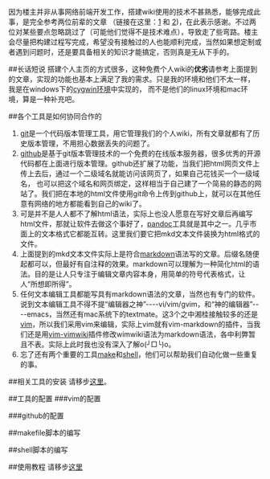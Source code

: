 <!---title:用vimwiki+markdown+pandoc+github搭建免费个人wiki-->
<!---date:2014-11-30 03:04 下午-->

因为楼主并非从事网络前端开发工作，搭建wiki使用的技术不甚熟悉，能够完成此事，是完全参考两位前辈的文章
（链接在这里：[1](http://www.mikewootc.com/wiki/tool/sitebuild/mikewiki.html) 和 [2](http://wiki.ohlinux.com/wiki/tool/sitebuild/ohlinuxwiki.html))，在此表示感谢。不过两位对某些要点忽略跳过了（可能他们觉得不是技术难点），导致走了些弯路。楼主会尽量把构建过程写完成，希望没有接触过的人也能顺利完成，当然如果想定制或者遇到问题时，还是要具备相关的知识才能搞定，否则真是无从下手的。

##长话短说
搭建个人主页的方式很多，这种免费个人wiki的**优劣**请参考上面提到的文章，实现的功能也基本上满足了我的需求。只是我的环境和他们不太一样， 
我是在windows下的[cygwin环境](../tools/install_and_use_cygwin.html)中实现的， 而不是他们的linux环境和mac环境，算是一种补充吧。

##各个工具是如何协同合作的
1. [git]()是一个代码版本管理工具，用它管理我们的个人wiki，所有文章就都有了历史版本管理，不用担心数据丢失的问题了。
2. [github]()是基于git版本管理技术的一个免费的在线版本服务器，很多优秀的开源代码都在上面进行版本管理。github还扩展了功能，当我们把html网页文件上传上去后，通过一个二级域名就能访问该网页了，如果自己花钱买一个一级域名， 也可以把这个域名和网页绑定，这样相当于自己建了一个简易的静态的网站了。我们把在本地的html文件使用git命令上传到github上，就可以在其他任意有网络的地方都能看到自己的wiki了。
3. 可是并不是人人都不了解html语法，实际上也没人愿意在写好文章后再编写html文件，那就让软件去做这个事好了，[pandoc]()工具就是其中之一。几乎市面上的文本格式它都能互转。这里我们要它把mkd文本文件装换为html格式的文件。
4. 上面提到的mkd文本文件实际上是符合[markdown]()语法写的文章。后缀名随便起都可以，但最好有自注释的效果。markdown可以理解为一种简化html的语法。目的是让人只专注于编辑文章内容本身，用简单的符号代表格式，让人“所想即所得”。
5. 任何文本编辑工具都能写具有markdown语法的文章，当然也有专门的软件。说到文本编辑工具不得不提“编辑器之神”----vi/vim/gvim，和“神的编辑器”----emacs，当然还有mac系统下的textmate。这3个之中湘桂接触较多的还是[vim]()，所以我们采用vim来编辑，实际上vim就有vim-markdown的插件，当我们还是用[vim-vimwiki]()插件修改wimwiki语法为markdown语法，各中利弊暂且不表。实际上此时我也没有深入了解o(╯□╰)o。
6. 忘了还有两个重要的工具[make]()和[shell]()，他们可以帮助我们自动化做一些重复的事。

##相关工具的安装
请移步[这里](../tools/navigation.html)。

##工具的配置
###vim的配置

###github的配置

##makefile脚本的编写

##shell脚本的编写

##使用教程
请移步[这里](how_to_use_wiki.html)










